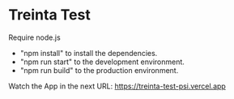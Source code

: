 # Treinta Test 

Require node.js

- "npm install" to install the dependencies.
- "npm run start" to the development environment. 
- "npm run build" to the production environment.

Watch the App in the next URL: https://treinta-test-psi.vercel.app
